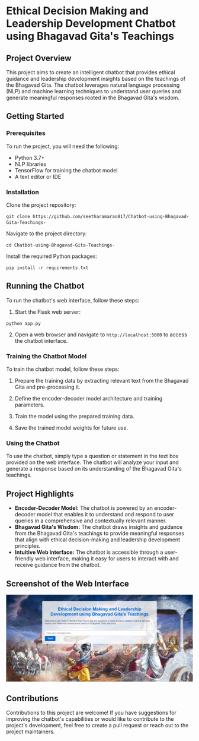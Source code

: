  # Ethical Decision Making and Leadership Development Chatbot using Bhagavad Gita's Teachings

## Project Overview

This project aims to create an intelligent chatbot that provides ethical guidance and leadership development insights based on the teachings of the Bhagavad Gita. The chatbot leverages natural language processing (NLP) and machine learning techniques to understand user queries and generate meaningful responses rooted in the Bhagavad Gita's wisdom.

## Getting Started

### Prerequisites

To run the project, you will need the following:

* Python 3.7+
* NLP libraries 
* TensorFlow for training the chatbot model
* A text editor or IDE

### Installation

Clone the project repository:

```
git clone https://github.com/seetharamarao817/Chatbot-using-Bhagavad-Gita-Teachings-
```

Navigate to the project directory:

```
cd Chatbot-using-Bhagavad-Gita-Teachings-
```

Install the required Python packages:

```
pip install -r requirements.txt
```

## Running the Chatbot

To run the chatbot's web interface, follow these steps:

1. Start the Flask web server:

```
python app.py
```

2. Open a web browser and navigate to `http://localhost:5000` to access the chatbot interface.

### Training the Chatbot Model

To train the chatbot model, follow these steps:

1. Prepare the training data by extracting relevant text from the Bhagavad Gita and pre-processing it.

2. Define the encoder-decoder model architecture and training parameters.

3. Train the model using the prepared training data.

4. Save the trained model weights for future use.

### Using the Chatbot

To use the chatbot, simply type a question or statement in the text box provided on the web interface. The chatbot will analyze your input and generate a response based on its understanding of the Bhagavad Gita's teachings.

## Project Highlights

* **Encoder-Decoder Model:** The chatbot is powered by an encoder-decoder model that enables it to understand and respond to user queries in a comprehensive and contextually relevant manner.
* **Bhagavad Gita's Wisdom:** The chatbot draws insights and guidance from the Bhagavad Gita's teachings to provide meaningful responses that align with ethical decision-making and leadership development principles.
* **Intuitive Web Interface:** The chatbot is accessible through a user-friendly web interface, making it easy for users to interact with and receive guidance from the chatbot.

## Screenshot of the Web Interface

![Screenshot](https://github.com/seetharamarao817/Chatbot-using-Bhagavad-Gita-Teachings-/blob/main/images/UI.png)

## Contributions

Contributions to this project are welcome! If you have suggestions for improving the chatbot's capabilities or would like to contribute to the project's development, feel free to create a pull request or reach out to the project maintainers. 
